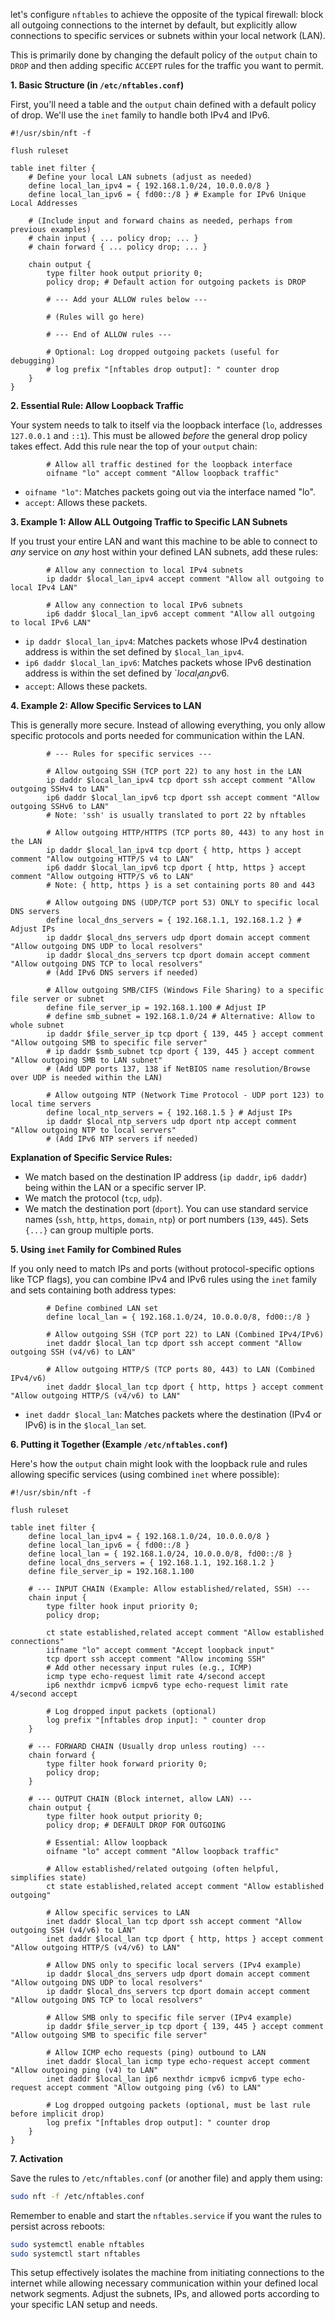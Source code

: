 let's configure `nftables` to achieve the opposite of the typical firewall: block all outgoing connections to the internet by default, but explicitly allow connections to specific services or subnets within your local network (LAN).

This is primarily done by changing the default policy of the `output` chain to `DROP` and then adding specific `ACCEPT` rules for the traffic you want to permit.

**1. Basic Structure (in `/etc/nftables.conf`)**

First, you'll need a table and the `output` chain defined with a default policy of drop. We'll use the `inet` family to handle both IPv4 and IPv6.

```nftables
#!/usr/sbin/nft -f

flush ruleset

table inet filter {
    # Define your local LAN subnets (adjust as needed)
    define local_lan_ipv4 = { 192.168.1.0/24, 10.0.0.0/8 }
    define local_lan_ipv6 = { fd00::/8 } # Example for IPv6 Unique Local Addresses

    # (Include input and forward chains as needed, perhaps from previous examples)
    # chain input { ... policy drop; ... }
    # chain forward { ... policy drop; ... }

    chain output {
        type filter hook output priority 0;
        policy drop; # Default action for outgoing packets is DROP

        # --- Add your ALLOW rules below ---

        # (Rules will go here)

        # --- End of ALLOW rules ---

        # Optional: Log dropped outgoing packets (useful for debugging)
        # log prefix "[nftables drop output]: " counter drop
    }
}
```

**2. Essential Rule: Allow Loopback Traffic**

Your system needs to talk to itself via the loopback interface (`lo`, addresses `127.0.0.1` and `::1`). This must be allowed *before* the general drop policy takes effect. Add this rule near the top of your `output` chain:

```nftables
        # Allow all traffic destined for the loopback interface
        oifname "lo" accept comment "Allow loopback traffic"
```
* `oifname "lo"`: Matches packets going out via the interface named "lo".
* `accept`: Allows these packets.

**3. Example 1: Allow ALL Outgoing Traffic to Specific LAN Subnets**

If you trust your entire LAN and want this machine to be able to connect to *any* service on *any* host within your defined LAN subnets, add these rules:

```nftables
        # Allow any connection to local IPv4 subnets
        ip daddr $local_lan_ipv4 accept comment "Allow all outgoing to local IPv4 LAN"

        # Allow any connection to local IPv6 subnets
        ip6 daddr $local_lan_ipv6 accept comment "Allow all outgoing to local IPv6 LAN"
```
* `ip daddr $local_lan_ipv4`: Matches packets whose IPv4 destination address is within the set defined by `$local_lan_ipv4`.
* `ip6 daddr $local_lan_ipv6`: Matches packets whose IPv6 destination address is within the set defined by `$local_lan_ipv6$.
* `accept`: Allows these packets.

**4. Example 2: Allow Specific Services to LAN**

This is generally more secure. Instead of allowing everything, you only allow specific protocols and ports needed for communication within the LAN.

```nftables
        # --- Rules for specific services ---

        # Allow outgoing SSH (TCP port 22) to any host in the LAN
        ip daddr $local_lan_ipv4 tcp dport ssh accept comment "Allow outgoing SSHv4 to LAN"
        ip6 daddr $local_lan_ipv6 tcp dport ssh accept comment "Allow outgoing SSHv6 to LAN"
        # Note: 'ssh' is usually translated to port 22 by nftables

        # Allow outgoing HTTP/HTTPS (TCP ports 80, 443) to any host in the LAN
        ip daddr $local_lan_ipv4 tcp dport { http, https } accept comment "Allow outgoing HTTP/S v4 to LAN"
        ip6 daddr $local_lan_ipv6 tcp dport { http, https } accept comment "Allow outgoing HTTP/S v6 to LAN"
        # Note: { http, https } is a set containing ports 80 and 443

        # Allow outgoing DNS (UDP/TCP port 53) ONLY to specific local DNS servers
        define local_dns_servers = { 192.168.1.1, 192.168.1.2 } # Adjust IPs
        ip daddr $local_dns_servers udp dport domain accept comment "Allow outgoing DNS UDP to local resolvers"
        ip daddr $local_dns_servers tcp dport domain accept comment "Allow outgoing DNS TCP to local resolvers"
        # (Add IPv6 DNS servers if needed)

        # Allow outgoing SMB/CIFS (Windows File Sharing) to a specific file server or subnet
        define file_server_ip = 192.168.1.100 # Adjust IP
        # define smb_subnet = 192.168.1.0/24 # Alternative: Allow to whole subnet
        ip daddr $file_server_ip tcp dport { 139, 445 } accept comment "Allow outgoing SMB to specific file server"
        # ip daddr $smb_subnet tcp dport { 139, 445 } accept comment "Allow outgoing SMB to LAN subnet"
        # (Add UDP ports 137, 138 if NetBIOS name resolution/Browse over UDP is needed within the LAN)

        # Allow outgoing NTP (Network Time Protocol - UDP port 123) to local time servers
        define local_ntp_servers = { 192.168.1.5 } # Adjust IPs
        ip daddr $local_ntp_servers udp dport ntp accept comment "Allow outgoing NTP to local servers"
        # (Add IPv6 NTP servers if needed)
```

**Explanation of Specific Service Rules:**

* We match based on the destination IP address (`ip daddr`, `ip6 daddr`) being within the LAN or a specific server IP.
* We match the protocol (`tcp`, `udp`).
* We match the destination port (`dport`). You can use standard service names (`ssh`, `http`, `https`, `domain`, `ntp`) or port numbers (`139`, `445`). Sets `{...}` can group multiple ports.

**5. Using `inet` Family for Combined Rules**

If you only need to match IPs and ports (without protocol-specific options like TCP flags), you can combine IPv4 and IPv6 rules using the `inet` family and sets containing both address types:

```nftables
        # Define combined LAN set
        define local_lan = { 192.168.1.0/24, 10.0.0.0/8, fd00::/8 }

        # Allow outgoing SSH (TCP port 22) to LAN (Combined IPv4/IPv6)
        inet daddr $local_lan tcp dport ssh accept comment "Allow outgoing SSH (v4/v6) to LAN"

        # Allow outgoing HTTP/S (TCP ports 80, 443) to LAN (Combined IPv4/v6)
        inet daddr $local_lan tcp dport { http, https } accept comment "Allow outgoing HTTP/S (v4/v6) to LAN"
```
* `inet daddr $local_lan`: Matches packets where the destination (IPv4 or IPv6) is in the `$local_lan` set.

**6. Putting it Together (Example `/etc/nftables.conf`)**

Here's how the `output` chain might look with the loopback rule and rules allowing specific services (using combined `inet` where possible):

```nftables
#!/usr/sbin/nft -f

flush ruleset

table inet filter {
    define local_lan_ipv4 = { 192.168.1.0/24, 10.0.0.0/8 }
    define local_lan_ipv6 = { fd00::/8 }
    define local_lan = { 192.168.1.0/24, 10.0.0.0/8, fd00::/8 }
    define local_dns_servers = { 192.168.1.1, 192.168.1.2 }
    define file_server_ip = 192.168.1.100

    # --- INPUT CHAIN (Example: Allow established/related, SSH) ---
    chain input {
        type filter hook input priority 0;
        policy drop;

        ct state established,related accept comment "Allow established connections"
        iifname "lo" accept comment "Accept loopback input"
        tcp dport ssh accept comment "Allow incoming SSH"
        # Add other necessary input rules (e.g., ICMP)
        icmp type echo-request limit rate 4/second accept
        ip6 nexthdr icmpv6 icmpv6 type echo-request limit rate 4/second accept

        # Log dropped input packets (optional)
        log prefix "[nftables drop input]: " counter drop
    }

    # --- FORWARD CHAIN (Usually drop unless routing) ---
    chain forward {
        type filter hook forward priority 0;
        policy drop;
    }

    # --- OUTPUT CHAIN (Block internet, allow LAN) ---
    chain output {
        type filter hook output priority 0;
        policy drop; # DEFAULT DROP FOR OUTGOING

        # Essential: Allow loopback
        oifname "lo" accept comment "Allow loopback traffic"

        # Allow established/related outgoing (often helpful, simplifies state)
        ct state established,related accept comment "Allow established outgoing"

        # Allow specific services to LAN
        inet daddr $local_lan tcp dport ssh accept comment "Allow outgoing SSH (v4/v6) to LAN"
        inet daddr $local_lan tcp dport { http, https } accept comment "Allow outgoing HTTP/S (v4/v6) to LAN"

        # Allow DNS only to specific local servers (IPv4 example)
        ip daddr $local_dns_servers udp dport domain accept comment "Allow outgoing DNS UDP to local resolvers"
        ip daddr $local_dns_servers tcp dport domain accept comment "Allow outgoing DNS TCP to local resolvers"

        # Allow SMB only to specific file server (IPv4 example)
        ip daddr $file_server_ip tcp dport { 139, 445 } accept comment "Allow outgoing SMB to specific file server"

        # Allow ICMP echo requests (ping) outbound to LAN
        inet daddr $local_lan icmp type echo-request accept comment "Allow outgoing ping (v4) to LAN"
        inet daddr $local_lan ip6 nexthdr icmpv6 icmpv6 type echo-request accept comment "Allow outgoing ping (v6) to LAN"

        # Log dropped outgoing packets (optional, must be last rule before implicit drop)
        log prefix "[nftables drop output]: " counter drop
    }
}

```

**7. Activation**

Save the rules to `/etc/nftables.conf` (or another file) and apply them using:

```bash
sudo nft -f /etc/nftables.conf
```

Remember to enable and start the `nftables.service` if you want the rules to persist across reboots:

```bash
sudo systemctl enable nftables
sudo systemctl start nftables
```

This setup effectively isolates the machine from initiating connections to the internet while allowing necessary communication within your defined local network segments. Adjust the subnets, IPs, and allowed ports according to your specific LAN setup and needs.
